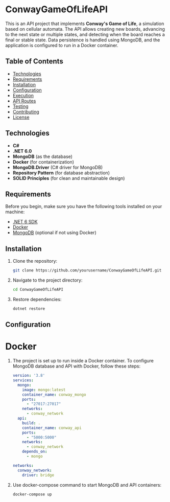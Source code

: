 # ConwayGameOfLifeAPI

This is an API project that implements **Conway's Game of Life**, a simulation based on cellular automata. The API allows creating new boards, advancing to the next state or multiple states, and detecting when the board reaches a final or stable state. Data persistence is handled using MongoDB, and the application is configured to run in a Docker container.

## Table of Contents

- [Technologies](#technologies)
- [Requirements](#requirements)
- [Installation](#installation)
- [Configuration](#configuration)
- [Execution](#execution)
- [API Routes](#api-routes)
- [Testing](#testing)
- [Contributing](#contributing)
- [License](#license)

## Technologies

- **C#**
- **.NET 6.0**
- **MongoDB** (as the database)
- **Docker** (for containerization)
- **MongoDB.Driver** (C# driver for MongoDB)
- **Repository Pattern** (for database abstraction)
- **SOLID Principles** (for clean and maintainable design)

## Requirements

Before you begin, make sure you have the following tools installed on your machine:

- [.NET 6 SDK](https://dotnet.microsoft.com/download/dotnet/6.0)
- [Docker](https://www.docker.com/get-started)
- [MongoDB](https://www.mongodb.com/try/download/community) (optional if not using Docker)

## Installation

1. Clone the repository:
   
   ```bash
   git clone https://github.com/yourusername/ConwayGameOfLifeAPI.git

3. Navigate to the project directory:

   ```bash
   cd ConwayGameOfLifeAPI

4. Restore dependencies:

   ```bash
   dotnet restore

## Configuration

# Docker
1. The project is set up to run inside a Docker container. To configure MongoDB database and API with Docker, follow these steps:

   ```yml
   version: '3.8'
   services:
     mongo:
       image: mongo:latest
       container_name: conway_mongo
       ports:
         - "27017:27017"
       networks:
         - conway_network
     api:
       build: .
       container_name: conway_api
       ports:
         - "5000:5000"
       networks:
         - conway_network
       depends_on:
         - mongo
   
   networks:
     conway_network:
       driver: bridge

2. Use docker-compose command to start MongoDB and API containers:

   ```bash
   docker-compose up
